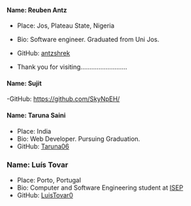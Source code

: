 #### Name: Reuben Antz
 - Place: Jos, Plateau State, Nigeria
 - Bio: Software engineer. Graduated from Uni Jos.
 - GitHub: [antzshrek](https://github.com/antzshrek)



 - Thank you for visiting..........................



#### Name: Sujit
-GitHub: https://github.com/SkyNpEH/


#### Name: Taruna Saini
 - Place: India
 - Bio: Web Developer. Pursuing Graduation.
 - GitHub: [Taruna06](https://github.com/Taruna06)


### Name: Luís Tovar
 - Place: Porto, Portugal
 - Bio: Computer and Software Engineering student at [ISEP](https://isep.ipp.pt)
 - GitHub: [LuisTovar0](https://github.com/LuísTovar0)

